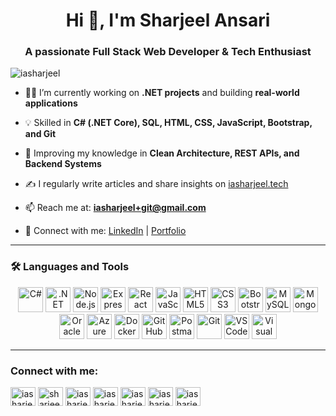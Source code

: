<h1 align="center">Hi 👋, I'm Sharjeel Ansari</h1>
<h3 align="center">A passionate Full Stack Web Developer & Tech Enthusiast</h3>

<p align="left">
  <img src="https://komarev.com/ghpvc/?username=iasharjeel&label=Profile%20views&color=0e75b6&style=flat" alt="iasharjeel" />
</p>

- 👨‍💻 I’m currently working on **.NET projects** and building **real-world applications**

- 💡 Skilled in **C# (.NET Core), SQL, HTML, CSS, JavaScript, Bootstrap, and Git**

- 🧠 Improving my knowledge in **Clean Architecture, REST APIs, and Backend Systems**

- ✍️ I regularly write articles and share insights on [iasharjeel.tech](https://iasharjeel.tech)

- 📫 Reach me at: **iasharjeel+git@gmail.com**

- 🔗 Connect with me: [LinkedIn](https://www.linkedin.com/in/iasharjeel) | [Portfolio](https://iasharjeel.tech)

---

### 🛠️ Languages and Tools

<p align="center">
  <!-- Backend & Frameworks -->
  <img src="https://cdn.jsdelivr.net/gh/devicons/devicon/icons/csharp/csharp-original.svg" title="C#" alt="C#" width="40" height="40"/>
  <img src="https://cdn.jsdelivr.net/gh/devicons/devicon/icons/dot-net/dot-net-original.svg" title=".NET Core" alt=".NET Core" width="40" height="40"/>
  <img src="https://cdn.jsdelivr.net/gh/devicons/devicon/icons/nodejs/nodejs-original.svg" title="Node.js" alt="Node.js" width="40" height="40"/>
  <img src="https://cdn.jsdelivr.net/gh/devicons/devicon/icons/express/express-original.svg" title="Express.js" alt="Express.js" width="40" height="40"/>

  <!-- Frontend -->
  <img src="https://cdn.jsdelivr.net/gh/devicons/devicon/icons/react/react-original.svg" title="React" alt="React" width="40" height="40"/>
  <img src="https://cdn.jsdelivr.net/gh/devicons/devicon/icons/javascript/javascript-original.svg" title="JavaScript" alt="JavaScript" width="40" height="40"/>
  <img src="https://cdn.jsdelivr.net/gh/devicons/devicon/icons/html5/html5-original.svg" title="HTML5" alt="HTML5" width="40" height="40"/>
  <img src="https://cdn.jsdelivr.net/gh/devicons/devicon/icons/css3/css3-original.svg" title="CSS3" alt="CSS3" width="40" height="40"/>
  <img src="https://cdn.jsdelivr.net/gh/devicons/devicon/icons/bootstrap/bootstrap-original.svg" title="Bootstrap" alt="Bootstrap" width="40" height="40"/>

  <!-- Databases -->
  <img src="https://cdn.jsdelivr.net/gh/devicons/devicon/icons/mysql/mysql-original.svg" title="MySQL" alt="MySQL" width="40" height="40"/>
  <img src="https://cdn.jsdelivr.net/gh/devicons/devicon/icons/mongodb/mongodb-original.svg" title="MongoDB" alt="MongoDB" width="40" height="40"/>
  <img src="https://cdn.jsdelivr.net/gh/devicons/devicon/icons/oracle/oracle-original.svg" title="Oracle DB" alt="Oracle DB" width="40" height="40"/>

  <!-- Cloud & DevOps -->
  <img src="https://cdn.jsdelivr.net/gh/devicons/devicon/icons/azure/azure-original.svg" title="Microsoft Azure" alt="Azure" width="40" height="40"/>
  <img src="https://cdn.jsdelivr.net/gh/devicons/devicon/icons/docker/docker-original.svg" title="Docker" alt="Docker" width="40" height="40"/>
  <img src="https://cdn.jsdelivr.net/gh/devicons/devicon/icons/github/github-original.svg" title="GitHub" alt="GitHub" width="40" height="40"/>
  <img src="https://img.icons8.com/external-tal-revivo-color-tal-revivo/48/null/external-postman-is-the-only-complete-api-development-environment-logo-color-tal-revivo.png" title="Postman" alt="Postman" width="40" height="40"/>

  <!-- Tools & IDEs -->
  <img src="https://cdn.jsdelivr.net/gh/devicons/devicon/icons/git/git-original.svg" title="Git" alt="Git" width="40" height="40"/>
  <img src="https://cdn.jsdelivr.net/gh/devicons/devicon/icons/vscode/vscode-original.svg" title="VS Code" alt="VS Code" width="40" height="40"/>
  <img src="https://cdn.jsdelivr.net/gh/devicons/devicon/icons/visualstudio/visualstudio-plain.svg" title="Visual Studio" alt="Visual Studio" width="40" height="40"/>
</p>




---


<h3 align="left">Connect with me:</h3>
<p align="left">
<a href="https://codepen.io/iasharjeel" target="blank"><img align="center" src="https://raw.githubusercontent.com/rahuldkjain/github-profile-readme-generator/master/src/images/icons/Social/codepen.svg" alt="iasharjeel" height="30" width="40" /></a>
<a href="https://linkedin.com/in/sharjeel-a-1ba75b1a0" target="blank"><img align="center" src="https://raw.githubusercontent.com/rahuldkjain/github-profile-readme-generator/master/src/images/icons/Social/linked-in-alt.svg" alt="sharjeel-a-1ba75b1a0" height="30" width="40" /></a>
<a href="https://kaggle.com/iasharjeel" target="blank"><img align="center" src="https://raw.githubusercontent.com/rahuldkjain/github-profile-readme-generator/master/src/images/icons/Social/kaggle.svg" alt="iasharjeel" height="30" width="40" /></a>
<a href="https://fb.com/iasharjeel.786" target="blank"><img align="center" src="https://raw.githubusercontent.com/rahuldkjain/github-profile-readme-generator/master/src/images/icons/Social/facebook.svg" alt="iasharjeel.786" height="30" width="40" /></a>
<a href="https://instagram.com/iasharjeel.tech" target="blank"><img align="center" src="https://raw.githubusercontent.com/rahuldkjain/github-profile-readme-generator/master/src/images/icons/Social/instagram.svg" alt="iasharjeel.tech" height="30" width="40" /></a>
<a href="https://www.youtube.com/@iasharjeel9726" target="blank"><img align="center" src="https://raw.githubusercontent.com/rahuldkjain/github-profile-readme-generator/master/src/images/icons/Social/youtube.svg" alt="iasharjeel" height="30" width="40" /></a>
<a href="https://discord.gg/iasharjeel" target="blank"><img align="center" src="https://raw.githubusercontent.com/rahuldkjain/github-profile-readme-generator/master/src/images/icons/Social/discord.svg" alt="iasharjeel" height="30" width="40" /></a>
</p>
